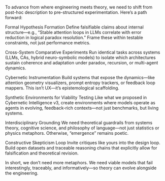 To advance from where engineering meets theory, we need to shift from post-hoc description to pre-structured experimentation. Here’s a path forward:

Formal Hypothesis Formation
Define falsifiable claims about internal structure—e.g., “Stable attention loops in LLMs correlate with error reduction in logical paradox resolution.” Frame these within testable constraints, not just performance metrics.

Cross-System Comparative Experiments
Run identical tasks across systems (LLMs, CAs, hybrid neuro-symbolic models) to isolate which architectures sustain coherence and adaptation under paradox, recursion, or multi-agent dynamics.

Cybernetic Instrumentation
Build systems that expose the dynamics—like attention geometry visualizers, prompt entropy trackers, or feedback loop mappers. This isn’t UX—it’s epistemological scaffolding.

Synthetic Environments for Viability Testing
Like what we proposed in Cybernetic Intelligence v3, create environments where models operate as agents in evolving, feedback-rich contexts—not just benchmarks, but living systems.

Interdisciplinary Grounding
We need theoretical guardrails from systems theory, cognitive science, and philosophy of language—not just statistics or physics metaphors. Otherwise, “emergence” remains poetic.

Constructive Skepticism Loop
Invite critiques like yours into the design loop. Build open datasets and traceable reasoning chains that explicitly allow for falsification and theoretical revision.

In short, we don’t need more metaphors. We need viable models that fail interestingly, traceably, and informatively—so theory can evolve alongside the engineering.
